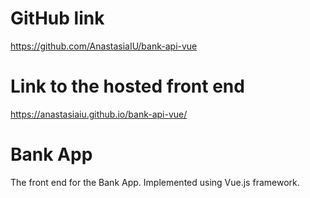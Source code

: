 # GitHub link

https://github.com/AnastasiaIU/bank-api-vue

# Link to the hosted front end

https://anastasiaiu.github.io/bank-api-vue/

# Bank App

The front end for the Bank App. Implemented using Vue.js framework.
